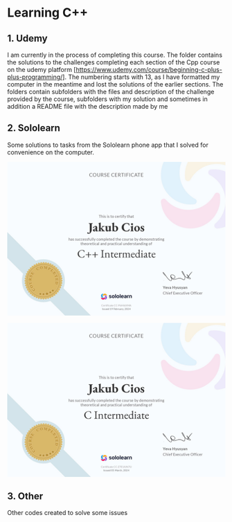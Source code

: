 # Learning C++
## 1. Udemy
I am currently in the process of completing this course. The folder contains the solutions to the challenges completing each section of the Cpp course on the udemy platform [https://www.udemy.com/course/beginning-c-plus-plus-programming/].
The numbering starts with 13, as I have formatted my computer in the meantime and lost the solutions of the earlier sections. The folders contain subfolders with the files and description of the challenge provided by the course, subfolders with my solution and sometimes in addition a README file with the description made by me

## 2. Sololearn
Some solutions to tasks from the Sololearn phone app that I solved for convenience on the computer.

![Cpp_certificate](https://github.com/JackobPunch/LearningCpp/blob/main/2_Sololearn/Cpp_certificate.jpg)

![C_certificate](https://github.com/JackobPunch/LearningCpp/blob/main/2_Sololearn/C_certificate.jpg)

## 3. Other
Other codes created to solve some issues 
